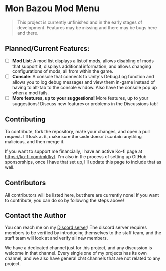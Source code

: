 # Mon Bazou Mod Menu

> This project is currently unfinished and in the early stages of development. Features may be missing and there may be bugs here and there.

## Planned/Current Features:

- [ ] **Mod List**: A mod list displays a list of mods, allows disabling of mods that support it, displays additional information, and allows changing configurations of mods, all from within the game.
- [ ] **Console**: A console that connects to Unity's Debug.Log function and allows you to log debug messages and view them in-game instead of having to alt-tab to the console window. Also have the console pop up when a mod fails.
- [ ] **More features, up to your suggestions!** More features, up to your suggestions! Discuss new features or problems in the Discussions tab!

## Contributing

To contribute, fork the repository, make your changes, and open a pull request. I'll look at it, make sure the code doesn't contain anything malicious, and then merge it.

If you want to support me financially, I have an active Ko-fi page at https://ko-fi.com/mldkyt. I'm also in the process of setting up GitHub sponsorships, once I have that set up, I'll update this page to include that as well.

## Contributors

All contributors will be listed here, but there are currently none! If you want to contribute, you can do so by following the steps above!

## Contact the Author

You can reach me on my [Discord server](https://mldkyt.nekoweb.org/discord/)! The discord server requires members to be verified by introducing themselves to the staff team, and the staff team will look at and verify all new members.

We have a dedicated channel just for this project, and any discussion is welcome in that channel. Every single one of my projects has its own channel, and we also have general chat channels that are not related to any project.
